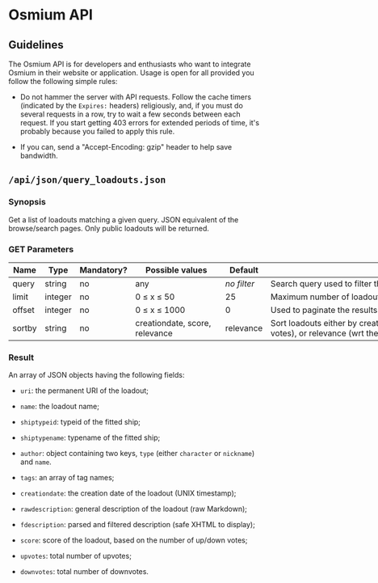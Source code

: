 # Osmium API

## Guidelines

The Osmium API is for developers and enthusiasts who want to integrate
Osmium in their website or application. Usage is open for all provided
you follow the following simple rules:

* Do not hammer the server with API requests. Follow the cache timers
  (indicated by the `Expires:` headers) religiously, and, if you must
  do several requests in a row, try to wait a few seconds between each
  request. If you start getting 403 errors for extended periods of
  time, it's probably because you failed to apply this rule.

* If you can, send a "Accept-Encoding: gzip" header to help save
  bandwidth.

## `/api/json/query_loadouts.json`

### Synopsis

Get a list of loadouts matching a given query. JSON equivalent of the
browse/search pages. Only public loadouts will be returned.

### GET Parameters

<table class='d' style='width: 70em;'>
<thead>
<tr><th>Name</th><th>Type</th><th>Mandatory?</th><th>Possible values</th><th>Default</th>
<th>Description</th></tr>
</thead>
<tfoot></tfoot>
<tbody>
<tr><td>query</td><td>string</td><td>no</td><td>any</td><td><em>no filter</em></td>
<td>Search query used to filter the results.</td></tr>

<tr><td>limit</td><td>integer</td><td>no</td><td>0 ≤ x ≤ 50</td><td>25</td>
<td>Maximum number of loadouts to return. Hardcoded limit of 50.</td></tr>

<tr><td>offset</td><td>integer</td><td>no</td><td>0 ≤ x ≤ 1000</td><td>0</td>
<td>Used to paginate the results (skip the first x rows). Hardcoded limit of 1000.</td></tr>

<tr><td>sortby</td><td>string</td><td>no</td><td>creationdate, score, relevance</td><td>relevance</td>
<td>Sort loadouts either by creation date, by score (calculated from up and down votes), or relevance (wrt the search query). Sort order is always DESC.</td></tr>
</tbody>
</table>

### Result

An array of JSON objects having the following fields:

* `uri`: the permanent URI of the loadout;

* `name`: the loadout name;

* `shiptypeid`: typeid of the fitted ship;

* `shiptypename`: typename of the fitted ship;

* `author`: object containing two keys, `type` (either `character` or `nickname`) and `name`.

* `tags`: an array of tag names;

* `creationdate`: the creation date of the loadout (UNIX timestamp);

* `rawdescription`: general description of the loadout (raw Markdown);

* `fdescription`: parsed and filtered description (safe XHTML to display);

* `score`: score of the loadout, based on the number of up/down votes;

* `upvotes`: total number of upvotes;

* `downvotes`: total number of downvotes.
